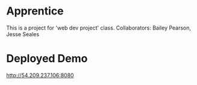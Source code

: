 # Apprentice
This is a project for 'web dev project' class. Collaborators: Bailey Pearson, Jesse Seales

# Deployed Demo
http://54.209.237.106:8080
